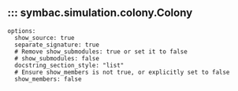 ## ::: symbac.simulation.colony.Colony
    options:
      show_source: true
      separate_signature: true
      # Remove show_submodules: true or set it to false
      # show_submodules: false
      docstring_section_style: "list"
      # Ensure show_members is not true, or explicitly set to false
      show_members: false

